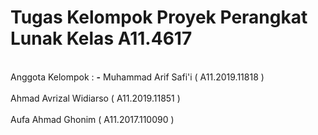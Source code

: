 # Tugas Kelompok Proyek Perangkat Lunak Kelas A11.4617
<br> Anggota Kelompok : **-** Muhammad Arif Safi'i ( A11.2019.11818 )</br>
<br> Ahmad Avrizal Widiarso ( A11.2019.11851 )</br>
<br> Aufa Ahmad Ghonim ( A11.2017.110090 )</br>
